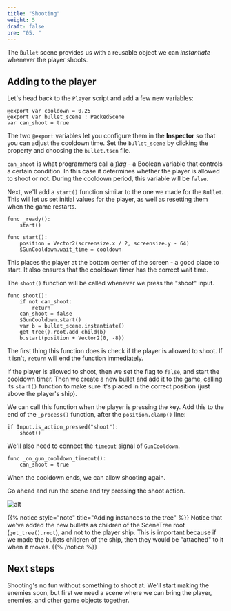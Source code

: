 ```yaml
---
title: "Shooting"
weight: 5
draft: false
pre: "05. "
---
```


The `Bullet` scene provides us with a reusable object we can _instantiate_ whenever the player shoots.

## Adding to the player

Let's head back to the `Player` script and add a few new variables:

```gdscript
@export var cooldown = 0.25
@export var bullet_scene : PackedScene
var can_shoot = true
```

The two `@export` variables let you configure them in the **Inspector** so that you can adjust the cooldown time. Set the `bullet_scene` by clicking the property and choosing the `bullet.tscn` file.

`can_shoot` is what programmers call a *flag* - a Boolean variable that controls a certain condition. In this case it determines whether the player is allowed to shoot or not. During the cooldown period, this variable will be `false`.

Next, we'll add a `start()` function similar to the one we made for the `Bullet`. This will let us set initial values for the player, as well as resetting them when the game restarts.

```gdscript
func _ready():
    start()

func start():
    position = Vector2(screensize.x / 2, screensize.y - 64)
    $GunCooldown.wait_time = cooldown
```

This places the player at the bottom center of the screen - a good place to start. It also ensures that the cooldown timer has the correct wait time.

The `shoot()` function will be called whenever we press the "shoot" input.

```gdscript
func shoot():
    if not can_shoot:
        return
    can_shoot = false
    $GunCooldown.start()
    var b = bullet_scene.instantiate()
    get_tree().root.add_child(b)
    b.start(position + Vector2(0, -8))
```

The first thing this function does is check if the player is allowed to shoot. If it isn't, `return` will end the function immediately.

If the player is allowed to shoot, then we set the flag to `false`, and start the cooldown timer. Then we create a new bullet and add it to the game, calling its `start()` function to make sure it's placed in the correct position (just above the player's ship).

We can call this function when the player is pressing the key. Add this to the end of the `_process()` function, after the `position.clamp()` line:

```gdscript
if Input.is_action_pressed("shoot"):
    shoot()
```

We'll also need to connect the `timeout` signal of `GunCooldown`.

```gdscript
func _on_gun_cooldown_timeout():
    can_shoot = true
```

When the cooldown ends, we can allow shooting again.

Go ahead and run the scene and try pressing the shoot action.

![alt](/godot_recipes/4.x/img/2d_101_17.gif)

{{% notice style="note" title="Adding instances to the tree" %}}
Notice that we've added the new bullets as children of the SceneTree root (`get_tree().root`), and not to the player ship. This is important because if we made the bullets children of the ship, then they would be "attached" to it when it moves.
{{% /notice %}}

## Next steps

Shooting's no fun without something to shoot at. We'll start making the enemies soon, but first we need a scene where we can bring the player, enemies, and other game objects together.
